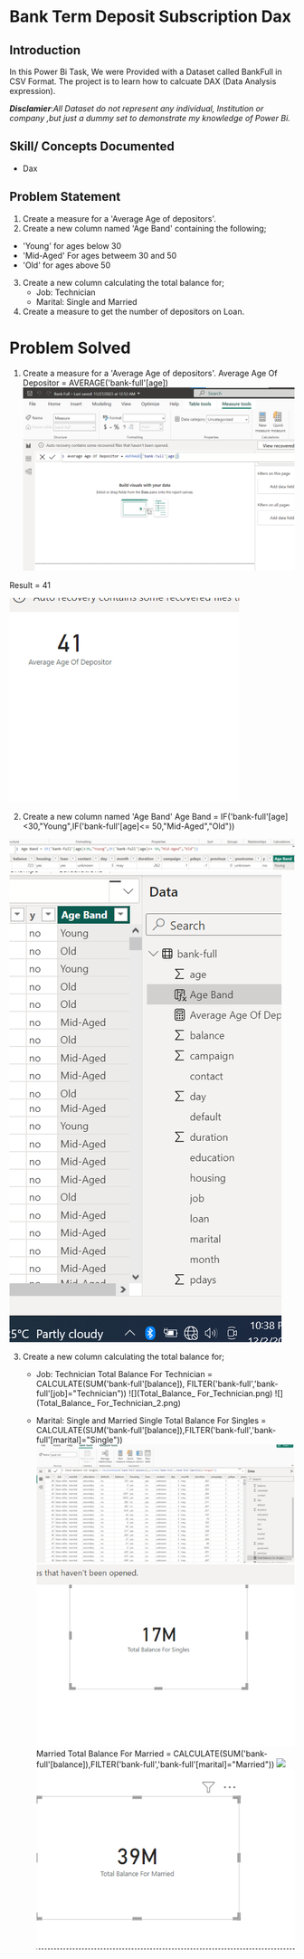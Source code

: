 # Bank Term Deposit Subscription Dax


## Introduction

In this Power Bi Task, We were Provided with a Dataset called BankFull in CSV Format. The project is to learn how to calcuate DAX (Data Analysis expression).

**_Disclamier_**:_All Dataset do not represent any individual, Institution or company ,but just a dummy set to demonstrate my knowledge of Power Bi._


## Skill/ Concepts Documented
  - Dax

## Problem Statement
1. Create a measure for a 'Average Age of depositors'.
2. Create a new column named 'Age Band' containing the following;
  -  'Young' for ages below 30
  -  'Mid-Aged' For ages betweem 30 and 50
  -  'Old' for ages above 50
3. Create a new column calculating the total balance for;
   - Job: Technician
   - Marital: Single and Married
4. Create a measure to get the number of depositors on Loan.

# Problem Solved
1. Create a measure for a 'Average Age of depositors'.
 Average Age Of Depositor = AVERAGE('bank-full'[age])
![](Average_Of_Depositor_1.png)

Result = 41

![](Average_Of_Depositor_2.png)

2. Create a new column named 'Age Band'
Age Band = IF('bank-full'[age]<30,"Young",IF('bank-full'[age]<= 50,"Mid-Aged","Old"))

![](Age_Band_1.png)
![](Age_Band_2.png)

3. Create a new column calculating the total balance for;
   - Job: Technician
   Total Balance For Technician = CALCULATE(SUM('bank-full'[balance]), FILTER('bank-full','bank-full'[job]="Technician"))
![](Total_Balance_ For_Technician.png)
![](Total_Balance_ For_Technician_2.png)

   - Marital: Single and Married
  Single
Total Balance For Singles = CALCULATE(SUM('bank-full'[balance]),FILTER('bank-full','bank-full'[marital]="Single"))
![](Total_Balance_For_Singles.png)
![](Total_Balance_For_Singles_2.png)
Married
Total Balance For Married = CALCULATE(SUM('bank-full'[balance]),FILTER('bank-full','bank-full'[marital]="Married"))
![](Total_Balance_For_Married.png)
![](Total_Balance_For_Married_2.png)
   
   
